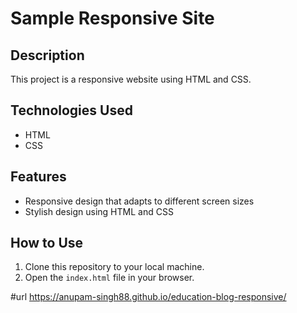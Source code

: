 # Sample Responsive Site

## Description
This project is a responsive website using HTML and CSS.

## Technologies Used
- HTML
- CSS

## Features
- Responsive design that adapts to different screen sizes
- Stylish design using HTML and CSS

## How to Use
1. Clone this repository to your local machine.
2. Open the `index.html` file in your browser.

#url
https://anupam-singh88.github.io/education-blog-responsive/

